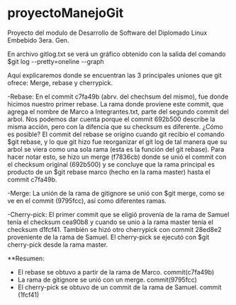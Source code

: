 # proyectoManejoGit
Proyecto del modulo de Desarrollo de Software del Diplomado Linux Embebido 3era. Gen.

En archivo gitlog.txt se verá un gráfico obtenido con la salida del comando
$git log --pretty=oneline --graph

Aquí explicaremos donde se encuentran las 3 principales uniones que git ofrece:
Merge, rebase y cherrypick.

-Rebase: En el commit c7fa49b (abrv. del chechsum del mismo), fue donde hicimos nuestro primer rebase.
  La rama donde proviene este commit, que agrega el nombre de Marco a Integrantes.txt, parte del segundo
  commit del arbol. Nos podemos dar cuenta porque el commit 692b500 describe la misma acción, pero con la 
  difencia que su checksum es diferente. ¿Cómo es posible? El commit del rebase se origino cuando git recibio 
  el comando $git rebase, y lo que git hizo fue reorganizar el git log de tal manera que su arbol se viera como
  una sola rama (esta es la función del git rebase). Para hacer notar esto, se hizo un merge (f7836cb) donde 
  se unió el commit con el checksum original (692b500) y se concluye que la rama principal es producto de un
  $git rebase marco (hecho en la rama master) hasta el commit c7fa49b.

-Merge: La unión de la rama de gitignore se unió con $git merge, como se ve en el commit (9795fcc), así 
  como diferentes ramas.

-Cherry-pick: El primer commit que se eligió provenía de la rama de Samuel tenía el checksum cea90b8 y cuando 
se unio a la rama master tenía el checksum d1fcf41. Tambíén se hizó otro cherrypick con commit 28ed8e2 proveniente
de la rama de Samuel. El cherry-pick se ejecutó con $git cherry-pick <hash-commit> desde la rama master.

**Resumen:
  - El rebase se obtuvo a partir de la rama de Marco. commit(c7fa49b)
  - La rama de gitignore se unió con un merge. commit(9795fcc)
  - El cherry-pick se obtuvo de un commit de la rama de Samuel. commit (1fcf41)
